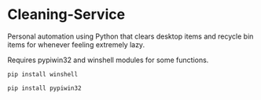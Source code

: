 # Cleaning-Service
Personal automation using Python that clears desktop items and recycle bin items for whenever feeling extremely lazy.

Requires pypiwin32 and winshell modules for some functions.

```
pip install winshell
```
```
pip install pypiwin32
```

